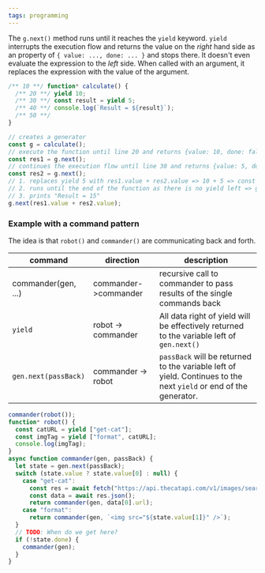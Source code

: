 ```yaml
---
tags: programming
---
```

The `g.next()` method runs until it reaches the `yield` keyword. `yield` interrupts the execution flow and returns the value on the _right_ hand side as an property of `{ value: ..., done: ... }` and stops there. It doesn't even evaluate the expression to the _left_ side. When called with an argument, it replaces the expression with the value of the argument.

```js
/** 10 **/ function* calculate() {
  /** 20 **/ yield 10;
  /** 30 **/ const result = yield 5;
  /** 40 **/ console.log(`Result = ${result}`);
  /** 50 **/
}

// creates a generator
const g = calculate();
// execute the function until line 20 and returns {value: 10, done: false}
const res1 = g.next();
// continues the execution flow until line 30 and returns {value: 5, done: false}
const res2 = g.next();
// 1. replaces yield 5 with res1.value + res2.value => 10 + 5 => const result = 15
// 2. runs until the end of the function as there is no yield left => generator is exhausted
// 3. prints "Result = 15"
g.next(res1.value + res2.value);
```

### Example with a command pattern

The idea is that `robot()` and `commander()` are communicating back and forth.

| command              | direction            | description                                                                                                       |
| -------------------- | -------------------- | ----------------------------------------------------------------------------------------------------------------- |
| commander(gen, ...)  | commander->commander | recursive call to commander to pass results of the single commands back                                           |
| `yield`              | robot -> commander   | All data right of yield will be effectively returned to the variable left of `gen.next()`                         |
| `gen.next(passBack)` | commander -> robot   | `passBack` will be returned to the variable left of yield. Continues to the next `yield` or end of the generator. |

```js
commander(robot());
function* robot() {
  const catURL = yield ["get-cat"];
  const imgTag = yield ["format", catURL];
  console.log(imgTag);
}
async function commander(gen, passBack) {
  let state = gen.next(passBack);
  switch (state.value ? state.value[0] : null) {
    case "get-cat":
      const res = await fetch("https://api.thecatapi.com/v1/images/search");
      const data = await res.json();
      return commander(gen, data[0].url);
    case "format":
      return commander(gen, `<img src="${state.value[1]}" />`);
  }
  // TODO: When do we get here?
  if (!state.done) {
    commander(gen);
  }
}
```


